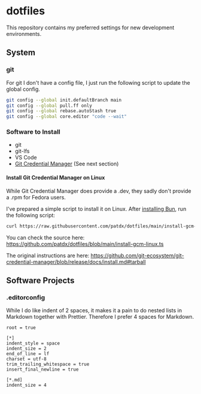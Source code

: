 # dotfiles

This repository contains my preferred settings for new development environments.

## System

### git

For git I don't have a config file, I just run the following script to update the global config.

```sh
git config --global init.defaultBranch main
git config --global pull.ff only
git config --global rebase.autoStash true
git config --global core.editor "code --wait"
```

### Software to Install

-   git
-   git-lfs
-   VS Code
-   [Git Credential Manager](https://github.com/git-ecosystem/git-credential-manager) (See next section)

#### Install Git Credential Manager on Linux

While Git Credential Manager does provide a .dev, they sadly don't provide a .rpm for Fedora users.

I've prepared a simple script to install it on Linux. After [installing Bun](https://bun.sh/docs/installation), run the following script:

```sh
curl https://raw.githubusercontent.com/patdx/dotfiles/main/install-gcm-linux.ts | bun run -
```

You can check the source here: https://github.com/patdx/dotfiles/blob/main/install-gcm-linux.ts

The original instructions are here: https://github.com/git-ecosystem/git-credential-manager/blob/release/docs/install.md#tarball

## Software Projects

### .editorconfig

While I do like indent of 2 spaces, it makes it a pain to do nested lists in Markdown together with Prettier. Therefore I prefer 4 spaces for Markdown.

```editorconfig
root = true

[*]
indent_style = space
indent_size = 2
end_of_line = lf
charset = utf-8
trim_trailing_whitespace = true
insert_final_newline = true

[*.md]
indent_size = 4
```
